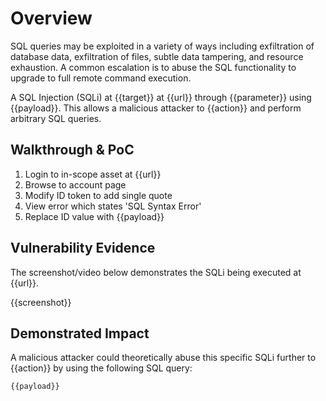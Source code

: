 
# Overview
<!--
**Please replace text in each section below**

SQL Injection Vulnerability Report

Resources:

- <https://owasp.org/www-community/attacks/SQL_Injection>
- <https://owasp.org/www-community/attacks/Blind_SQL_Injection>
-->
SQL queries may be exploited in a variety of ways including exfiltration of database data, exfiltration of files, subtle data tampering, and resource exhaustion. A common escalation is to abuse the SQL functionality to upgrade to full remote command execution.

A SQL Injection (SQLi) at {{target}} at {{url}} through {{parameter}} using {{payload}}. This allows a malicious attacker to {{action}} and perform arbitrary SQL queries.

## Walkthrough & PoC
<!--
Provide a step-by-step walkthrough on how to access the vulnerable injection point, and how to exploit the vulnerability.
Adding a dot-pointed walkthrough with relevant screenshots will speed triage time and result in faster rewards!
-->

1. Login to in-scope asset at {{url}}
2. Browse to account page
3. Modify ID token to add single quote
4. View error which states 'SQL Syntax Error'
5. Replace ID value with {{payload}}

## Vulnerability Evidence
<!--
Your submission MUST include evidence of the vulnerability and not be theoretical in nature.

For an SQL Injection vulnerability, please include specific NON-PII information discovered in the database, such as Database Version, a listing of database tables, or an injected 'sleep' payload.

You may present your evidence as output from a tool such as SQLMap, unless the program forbids the use of these tools, and it may be in the format of terminal output, screenshots, or video..

**DO NOT ACCESS PII**
-->

The screenshot/video below demonstrates the SQLi being executed at {{url}}.

{{screenshot}}

## Demonstrated Impact
<!--
Demonstrating access to data other than the database version or database tables is NOT permitted without explicit permission from the program.
**DO NOT ACCESS PII**
--> 

A malicious attacker could theoretically abuse this specific SQLi further to {{action}} by using the following SQL query:

```sql
{{payload}}
```
